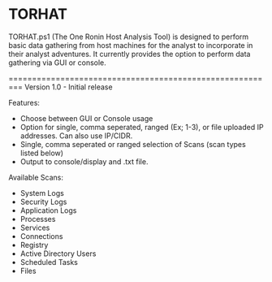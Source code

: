 # TORHAT
TORHAT.ps1 (The One Ronin Host Analysis Tool) is designed to perform basic data gathering from host machines for the analyst to incorporate in their analyst adventures. It currently provides the option to perform data gathering via GUI or console. 

=========================================================
Version 1.0 - Initial release

Features:
* Choose between GUI or Console usage
* Option for single, comma seperated, ranged (Ex; 1-3), or file uploaded IP addresses. Can also use IP/CIDR.
* Single, comma seperated or ranged selection of Scans (scan types listed below)
* Output to console/display and .txt file. 

Available Scans:
* System Logs
* Security Logs
* Application Logs
* Processes
* Services
* Connections
* Registry
* Active Directory Users
* Scheduled Tasks
* Files


